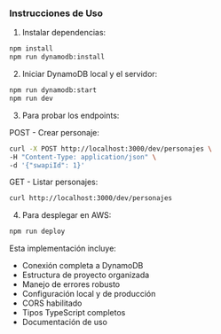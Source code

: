 ### Instrucciones de Uso

1. Instalar dependencias:
```bash
npm install
npm run dynamodb:install
```

2. Iniciar DynamoDB local y el servidor:
```bash
npm run dynamodb:start
npm run dev
```

3. Para probar los endpoints:

POST - Crear personaje:
```bash
curl -X POST http://localhost:3000/dev/personajes \
-H "Content-Type: application/json" \
-d '{"swapiId": 1}'
```

GET - Listar personajes:
```bash
curl http://localhost:3000/dev/personajes
```

4. Para desplegar en AWS:
```bash
npm run deploy
```

Esta implementación incluye:
- Conexión completa a DynamoDB
- Estructura de proyecto organizada
- Manejo de errores robusto
- Configuración local y de producción
- CORS habilitado
- Tipos TypeScript completos
- Documentación de uso